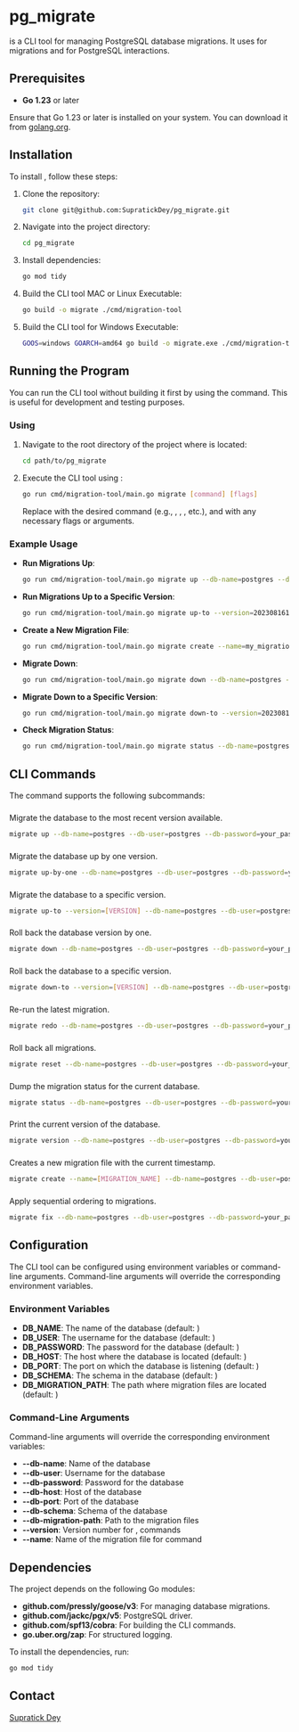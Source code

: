 # pg_migrate

 is a CLI tool for managing PostgreSQL database migrations. It uses  for migrations and  for PostgreSQL interactions.

## Prerequisites

- **Go 1.23** or later

Ensure that Go 1.23 or later is installed on your system. You can download it from [golang.org](https://golang.org/dl/).

## Installation

To install , follow these steps:

1. Clone the repository:
    ```sh
    git clone git@github.com:SupratickDey/pg_migrate.git
    ```

2. Navigate into the project directory:
    ```sh
    cd pg_migrate
    ```

3. Install dependencies:
    ```sh
    go mod tidy
    ```

4. Build the CLI tool MAC or Linux Executable:
    ```sh
    go build -o migrate ./cmd/migration-tool
    ```
   
5. Build the CLI tool for Windows Executable:
    ```sh
   GOOS=windows GOARCH=amd64 go build -o migrate.exe ./cmd/migration-tool
    ```
   

## Running the Program

You can run the  CLI tool without building it first by using the  command. This is useful for development and testing purposes.

### Using 

1. Navigate to the root directory of the project where  is located:

    ```sh
    cd path/to/pg_migrate
    ```

2. Execute the CLI tool using :

    ```sh
    go run cmd/migration-tool/main.go migrate [command] [flags]
    ```

    Replace  with the desired command (e.g., , , , etc.), and  with any necessary flags or arguments.

### Example Usage

- **Run Migrations Up**:
  ```sh
  go run cmd/migration-tool/main.go migrate up --db-name=postgres --db-user=postgres --db-password=your_password --db-host=localhost --db-port=5432 --db-schema=public --db-migration-path=./migrations
  ```

- **Run Migrations Up to a Specific Version**:
  ```sh
  go run cmd/migration-tool/main.go migrate up-to --version=202308161200 --db-name=postgres --db-user=postgres --db-password=your_password --db-host=localhost --db-port=5432 --db-schema=public --db-migration-path=./migrations
  ```

- **Create a New Migration File**:
  ```sh
  go run cmd/migration-tool/main.go migrate create --name=my_migration --db-name=postgres --db-user=postgres --db-password=your_password --db-host=localhost --db-port=5432 --db-schema=public --db-migration-path=./migrations
  ```

- **Migrate Down**:
  ```sh
  go run cmd/migration-tool/main.go migrate down --db-name=postgres --db-user=postgres --db-password=your_password --db-host=localhost --db-port=5432 --db-schema=public --db-migration-path=./migrations
  ```

- **Migrate Down to a Specific Version**:
  ```sh
  go run cmd/migration-tool/main.go migrate down-to --version=202308161200 --db-name=postgres --db-user=postgres --db-password=your_password --db-host=localhost --db-port=5432 --db-schema=public --db-migration-path=./migrations
  ```

- **Check Migration Status**:
  ```sh
  go run cmd/migration-tool/main.go migrate status --db-name=postgres --db-user=postgres --db-password=your_password --db-host=localhost --db-port=5432 --db-schema=public --db-migration-path=./migrations
  ```

## CLI Commands

The  command supports the following subcommands:

### 

Migrate the database to the most recent version available.

```sh
migrate up --db-name=postgres --db-user=postgres --db-password=your_password --db-host=localhost --db-port=5432 --db-schema=public --db-migration-path=./migrations
```

### 

Migrate the database up by one version.

```sh
migrate up-by-one --db-name=postgres --db-user=postgres --db-password=your_password --db-host=localhost --db-port=5432 --db-schema=public --db-migration-path=./migrations
```

### 

Migrate the database to a specific version.

```sh
migrate up-to --version=[VERSION] --db-name=postgres --db-user=postgres --db-password=your_password --db-host=localhost --db-port=5432 --db-schema=public --db-migration-path=./migrations
```

### 

Roll back the database version by one.

```sh
migrate down --db-name=postgres --db-user=postgres --db-password=your_password --db-host=localhost --db-port=5432 --db-schema=public --db-migration-path=./migrations
```

### 

Roll back the database to a specific version.

```sh
migrate down-to --version=[VERSION] --db-name=postgres --db-user=postgres --db-password=your_password --db-host=localhost --db-port=5432 --db-schema=public --db-migration-path=./migrations
```

### 

Re-run the latest migration.

```sh
migrate redo --db-name=postgres --db-user=postgres --db-password=your_password --db-host=localhost --db-port=5432 --db-schema=public --db-migration-path=./migrations
```

### 

Roll back all migrations.

```sh
migrate reset --db-name=postgres --db-user=postgres --db-password=your_password --db-host=localhost --db-port=5432 --db-schema=public --db-migration-path=./migrations
```

### 

Dump the migration status for the current database.

```sh
migrate status --db-name=postgres --db-user=postgres --db-password=your_password --db-host=localhost --db-port=5432 --db-schema=public --db-migration-path=./migrations
```

### 

Print the current version of the database.

```sh
migrate version --db-name=postgres --db-user=postgres --db-password=your_password --db-host=localhost --db-port=5432 --db-schema=public --db-migration-path=./migrations
```

### 

Creates a new migration file with the current timestamp.

```sh
migrate create --name=[MIGRATION_NAME] --db-name=postgres --db-user=postgres --db-password=your_password --db-host=localhost --db-port=5432 --db-schema=public --db-migration-path=./migrations
```

### 

Apply sequential ordering to migrations.

```sh
migrate fix --db-name=postgres --db-user=postgres --db-password=your_password --db-host=localhost --db-port=5432 --db-schema=public --db-migration-path=./migrations
```

## Configuration

The CLI tool can be configured using environment variables or command-line arguments. Command-line arguments will override the corresponding environment variables.

### Environment Variables

- **DB_NAME**: The name of the database (default: )
- **DB_USER**: The username for the database (default: )
- **DB_PASSWORD**: The password for the database (default: )
- **DB_HOST**: The host where the database is located (default: )
- **DB_PORT**: The port on which the database is listening (default: )
- **DB_SCHEMA**: The schema in the database (default: )
- **DB_MIGRATION_PATH**: The path where migration files are located (default: )

### Command-Line Arguments

Command-line arguments will override the corresponding environment variables:

- **--db-name**: Name of the database
- **--db-user**: Username for the database
- **--db-password**: Password for the database
- **--db-host**: Host of the database
- **--db-port**: Port of the database
- **--db-schema**: Schema of the database
- **--db-migration-path**: Path to the migration files
- **--version**: Version number for ,  commands
- **--name**: Name of the migration file for  command

## Dependencies

The project depends on the following Go modules:

- **github.com/pressly/goose/v3**: For managing database migrations.
- **github.com/jackc/pgx/v5**: PostgreSQL driver.
- **github.com/spf13/cobra**: For building the CLI commands.
- **go.uber.org/zap**: For structured logging.

To install the dependencies, run:

```sh
go mod tidy
```

## Contact

[Supratick Dey](mailto:me.suprodey@gmail.com)